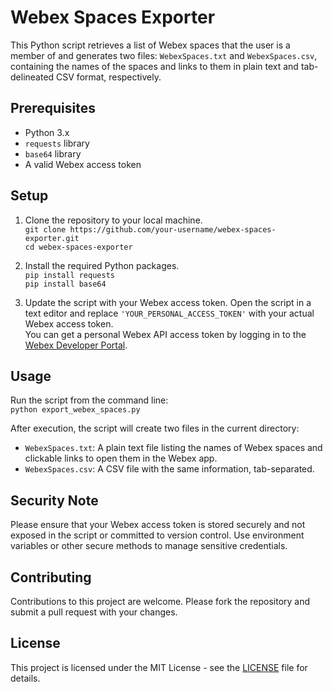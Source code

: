 # Webex Spaces Exporter

This Python script retrieves a list of Webex spaces that the user is a member of and generates two files: `WebexSpaces.txt` and `WebexSpaces.csv`, containing the names of the spaces and links to them in plain text and tab-delineated CSV format, respectively.

## Prerequisites

- Python 3.x
- `requests` library
- `base64` library
- A valid Webex access token

## Setup

1. Clone the repository to your local machine.\
`git clone https://github.com/your-username/webex-spaces-exporter.git`\
`cd webex-spaces-exporter`

2. Install the required Python packages.\
`pip install requests`\
`pip install base64`

3. Update the script with your Webex access token.
Open the script in a text editor and replace `'YOUR_PERSONAL_ACCESS_TOKEN'` with your actual Webex access token.\
You can get a personal Webex API access token by logging in to the [Webex Developer Portal](https://developer.webex.com/docs/getting-started).

## Usage

Run the script from the command line:\
`python export_webex_spaces.py`


After execution, the script will create two files in the current directory:

- `WebexSpaces.txt`: A plain text file listing the names of Webex spaces and clickable links to open them in the Webex app.
- `WebexSpaces.csv`: A CSV file with the same information, tab-separated.

## Security Note

Please ensure that your Webex access token is stored securely and not exposed in the script or committed to version control. Use environment variables or other secure methods to manage sensitive credentials.

## Contributing

Contributions to this project are welcome. Please fork the repository and submit a pull request with your changes.

## License

This project is licensed under the MIT License - see the [LICENSE](LICENSE) file for details.